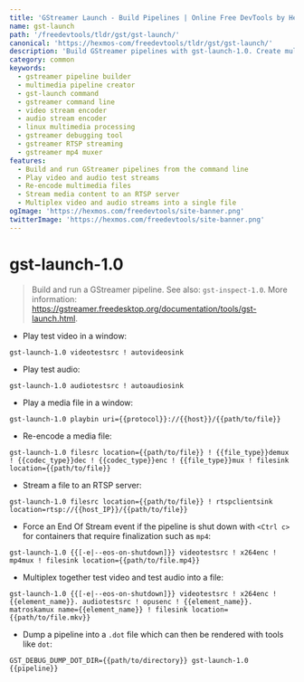 ```yaml
---
title: 'GStreamer Launch - Build Pipelines | Online Free DevTools by Hexmos'
name: gst-launch
path: '/freedevtools/tldr/gst/gst-launch/'
canonical: 'https://hexmos-com/freedevtools/tldr/gst/gst-launch/'
description: 'Build GStreamer pipelines with gst-launch-1.0. Create multimedia processing workflows and stream media easily. Free online tool, no registration required.'
category: common
keywords:
  - gstreamer pipeline builder
  - multimedia pipeline creator
  - gst-launch command
  - gstreamer command line
  - video stream encoder
  - audio stream encoder
  - linux multimedia processing
  - gstreamer debugging tool
  - gstreamer RTSP streaming
  - gstreamer mp4 muxer
features:
  - Build and run GStreamer pipelines from the command line
  - Play video and audio test streams
  - Re-encode multimedia files
  - Stream media content to an RTSP server
  - Multiplex video and audio streams into a single file
ogImage: 'https://hexmos.com/freedevtools/site-banner.png'
twitterImage: 'https://hexmos.com/freedevtools/site-banner.png'
---
```


# gst-launch-1.0

> Build and run a GStreamer pipeline.
> See also: `gst-inspect-1.0`.
> More information: <https://gstreamer.freedesktop.org/documentation/tools/gst-launch.html>.

- Play test video in a window:

`gst-launch-1.0 videotestsrc ! autovideosink`

- Play test audio:

`gst-launch-1.0 audiotestsrc ! autoaudiosink`

- Play a media file in a window:

`gst-launch-1.0 playbin uri={{protocol}}://{{host}}/{{path/to/file}}`

- Re-encode a media file:

`gst-launch-1.0 filesrc location={{path/to/file}} ! {{file_type}}demux ! {{codec_type}}dec ! {{codec_type}}enc ! {{file_type}}mux ! filesink location={{path/to/file}}`

- Stream a file to an RTSP server:

`gst-launch-1.0 filesrc location={{path/to/file}} ! rtspclientsink location=rtsp://{{host_IP}}/{{path/to/file}}`

- Force an End Of Stream event if the pipeline is shut down with `<Ctrl c>` for containers that require finalization such as `mp4`:

`gst-launch-1.0 {{[-e|--eos-on-shutdown]}} videotestsrc ! x264enc ! mp4mux ! filesink location={{path/to/file.mp4}}`

- Multiplex together test video and test audio into a file:

`gst-launch-1.0 {{[-e|--eos-on-shutdown]}} videotestsrc ! x264enc ! {{element_name}}. audiotestsrc ! opusenc ! {{element_name}}. matroskamux name={{element_name}} ! filesink location={{path/to/file.mkv}}`

- Dump a pipeline into a `.dot` file which can then be rendered with tools like `dot`:

`GST_DEBUG_DUMP_DOT_DIR={{path/to/directory}} gst-launch-1.0 {{pipeline}}`
